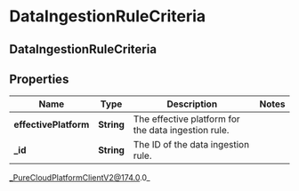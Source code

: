 # DataIngestionRuleCriteria

## DataIngestionRuleCriteria

## Properties

|Name | Type | Description | Notes|
|------------ | ------------- | ------------- | -------------|
| **effectivePlatform** | **String** | The effective platform for the data ingestion rule. | |
| **_id** | **String** | The ID of the data ingestion rule. | |



_PureCloudPlatformClientV2@174.0.0_
